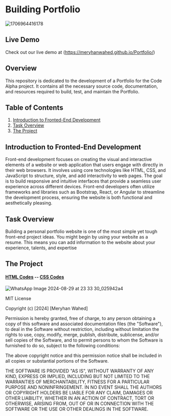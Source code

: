 # Building Portfolio

![1706964416178](https://github.com/user-attachments/assets/0c5fb28b-e443-42d2-88e7-c66055dcdc8d)

## Live Demo

Check out our live demo at  (https://meryhanwahed.github.io/Portfolio/)

## Overview

This repository is dedicated to the development of a Portfolio for the Code Alpha project. It contains all the necessary source code, documentation, and resources required to build, test, and maintain the Portfolio.

## Table of Contents

1. [Introduction to Fronted-End Development](#Introduction-to-Fronted-End-Development)
2. [Task Overview](#Task-Overview)
3. [The Project](#The-Project)
 

## Introduction to Fronted-End Development

Front-end development focuses on creating the visual and interactive elements of a website or web application that users engage with directly in their web browsers. It involves using core technologies like HTML, CSS, and JavaScript to structure, style, and add interactivity to web pages. The goal is to build responsive and intuitive interfaces that provide a seamless user experience across different devices. Front-end developers often utilize frameworks and libraries such as Bootstrap, React, or Angular to streamline the development process, ensuring the website is both functional and aesthetically pleasing.

## Task Overview

Building a personal portfolio website is one of the most simple yet tough front-end project ideas. You might begin by using your website as a resume. This means you can add information to the website about your experience, talents, and expertise

## The Project

  #### [HTML Codes](HTML-Codes)      --     [CSS Codes](CSS_Codes) 

 ![WhatsApp Image 2024-08-29 at 23 33 30_025942a4](https://github.com/user-attachments/assets/35d94f67-c546-4a90-9a86-c0798a018051)



MIT License

Copyright (c) [2024] [Meryhan Wahed]

Permission is hereby granted, free of charge, to any person obtaining a copy
of this software and associated documentation files (the "Software"), to deal
in the Software without restriction, including without limitation the rights
to use, copy, modify, merge, publish, distribute, sublicense, and/or sell
copies of the Software, and to permit persons to whom the Software is
furnished to do so, subject to the following conditions:

The above copyright notice and this permission notice shall be included in all
copies or substantial portions of the Software.

THE SOFTWARE IS PROVIDED "AS IS", WITHOUT WARRANTY OF ANY KIND, EXPRESS OR
IMPLIED, INCLUDING BUT NOT LIMITED TO THE WARRANTIES OF MERCHANTABILITY,
FITNESS FOR A PARTICULAR PURPOSE AND NONINFRINGEMENT. IN NO EVENT SHALL THE
AUTHORS OR COPYRIGHT HOLDERS BE LIABLE FOR ANY CLAIM, DAMAGES OR OTHER
LIABILITY, WHETHER IN AN ACTION OF CONTRACT, TORT OR OTHERWISE, ARISING FROM,
OUT OF OR IN CONNECTION WITH THE SOFTWARE OR THE USE OR OTHER DEALINGS IN THE
SOFTWARE.